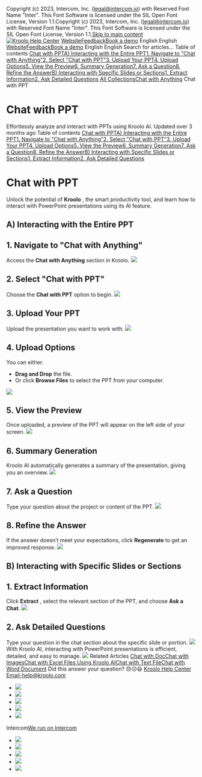 Copyright (c) 2023, Intercom, Inc. (legal@intercom.io) with Reserved Font Name "Inter". This Font Software is licensed under the SIL Open Font License, Version 1.1.Copyright (c) 2023, Intercom, Inc. (legal@intercom.io) with Reserved Font Name "Inter". This Font Software is licensed under the SIL Open Font License, Version 1.1.[Skip to main content](https://help.kroolo.com/en/articles/10161791-chat-with-ppt#main-content)
[![Kroolo Help Center](https://downloads.intercomcdn.com/i/o/h4qkzypg/611116/ee699fbf23fef0f6d8d4f666d84c/37cdcedd14003d8fdcfdeda0a05c09cb)](https://help.kroolo.com/en/)
[Website](https://kroolo.com/)[Feedback](https://kroolo.featurebase.app/)[Book a demo](https://kroolo.com/book-demo)
English
English
[Website](https://kroolo.com/)[Feedback](https://kroolo.featurebase.app/)[Book a demo](https://kroolo.com/book-demo)
English
English
Search for articles...
Table of contents
[Chat with PPT](https://help.kroolo.com/en/articles/10161791-chat-with-ppt#h_e6ad43699c)[A) Interacting with the Entire PPT](https://help.kroolo.com/en/articles/10161791-chat-with-ppt#h_54fa841aee)[1. Navigate to "Chat with Anything"](https://help.kroolo.com/en/articles/10161791-chat-with-ppt#h_a309c24e38)[2. Select "Chat with PPT"](https://help.kroolo.com/en/articles/10161791-chat-with-ppt#h_f0bd9717c2)[3. Upload Your PPT](https://help.kroolo.com/en/articles/10161791-chat-with-ppt#h_343a8172eb)[4. Upload Options](https://help.kroolo.com/en/articles/10161791-chat-with-ppt#h_9ac0de92ce)[5. View the Preview](https://help.kroolo.com/en/articles/10161791-chat-with-ppt#h_4984429a5f)[6. Summary Generation](https://help.kroolo.com/en/articles/10161791-chat-with-ppt#h_0ce93f1cd0)[7. Ask a Question](https://help.kroolo.com/en/articles/10161791-chat-with-ppt#h_a09caca8bc)[8. Refine the Answer](https://help.kroolo.com/en/articles/10161791-chat-with-ppt#h_066270a2f6)[B) Interacting with Specific Slides or Sections](https://help.kroolo.com/en/articles/10161791-chat-with-ppt#h_e3c2329b98)[1. Extract Information](https://help.kroolo.com/en/articles/10161791-chat-with-ppt#h_030bb49208)[2. Ask Detailed Questions](https://help.kroolo.com/en/articles/10161791-chat-with-ppt#h_38be00639c)
[All Collections](https://help.kroolo.com/en/)[Chat with Anything](https://help.kroolo.com/en/collections/10966980-chat-with-anything)
Chat with PPT
# Chat with PPT
Effortlessly analyze and interact with PPTs using Kroolo AI.
Updated over 3 months ago
Table of contents
[Chat with PPT](https://help.kroolo.com/en/articles/10161791-chat-with-ppt#h_e6ad43699c)[A) Interacting with the Entire PPT](https://help.kroolo.com/en/articles/10161791-chat-with-ppt#h_54fa841aee)[1. Navigate to "Chat with Anything"](https://help.kroolo.com/en/articles/10161791-chat-with-ppt#h_a309c24e38)[2. Select "Chat with PPT"](https://help.kroolo.com/en/articles/10161791-chat-with-ppt#h_f0bd9717c2)[3. Upload Your PPT](https://help.kroolo.com/en/articles/10161791-chat-with-ppt#h_343a8172eb)[4. Upload Options](https://help.kroolo.com/en/articles/10161791-chat-with-ppt#h_9ac0de92ce)[5. View the Preview](https://help.kroolo.com/en/articles/10161791-chat-with-ppt#h_4984429a5f)[6. Summary Generation](https://help.kroolo.com/en/articles/10161791-chat-with-ppt#h_0ce93f1cd0)[7. Ask a Question](https://help.kroolo.com/en/articles/10161791-chat-with-ppt#h_a09caca8bc)[8. Refine the Answer](https://help.kroolo.com/en/articles/10161791-chat-with-ppt#h_066270a2f6)[B) Interacting with Specific Slides or Sections](https://help.kroolo.com/en/articles/10161791-chat-with-ppt#h_e3c2329b98)[1. Extract Information](https://help.kroolo.com/en/articles/10161791-chat-with-ppt#h_030bb49208)[2. Ask Detailed Questions](https://help.kroolo.com/en/articles/10161791-chat-with-ppt#h_38be00639c)
# Chat with PPT
Unlock the potential of **Kroolo** , the smart productivity tool, and learn how to interact with PowerPoint presentations using its AI feature.
## **A) Interacting with the Entire PPT**
## **1. Navigate to "Chat with Anything"**
Access the **Chat with Anything** section in Kroolo.
[![](https://downloads.intercomcdn.com/i/o/h4qkzypg/1258775705/675c44794f3d9d24b43f42675fb7/60244ff0-811b-40b7-b25d-ae11a23a06f9.png?expires=1747842300&signature=2459a7e949c8cb22c664c2a39ecaf3e8b6946d3ccbfd0ed437e58a43d25ece94&req=dSIiHs55mIZfXPMW1HO4zZ%2BD4zVHI8rdy%2FRqs3kFYOwjAaLwpUNUIq7EOmbt%0A%2Fdb3Wk69D7kUl2WNrpw%3D%0A)](https://downloads.intercomcdn.com/i/o/h4qkzypg/1258775705/675c44794f3d9d24b43f42675fb7/60244ff0-811b-40b7-b25d-ae11a23a06f9.png?expires=1747842300&signature=2459a7e949c8cb22c664c2a39ecaf3e8b6946d3ccbfd0ed437e58a43d25ece94&req=dSIiHs55mIZfXPMW1HO4zZ%2BD4zVHI8rdy%2FRqs3kFYOwjAaLwpUNUIq7EOmbt%0A%2Fdb3Wk69D7kUl2WNrpw%3D%0A)
## **2. Select "Chat with PPT"**
Choose the **Chat with PPT** option to begin.
[![](https://downloads.intercomcdn.com/i/o/h4qkzypg/1258775707/7fb5504adcfb14680d11b3f8d4bb/200ce213-552c-4aa4-bc02-d287d51a885f.png?expires=1747842300&signature=8448daceb19748fcd286b23c0537f2c72acb6b0a84b8d7b21c69f0ffe375d3dc&req=dSIiHs55mIZfXvMW1HO4zfks5mv1%2BBzxzV7EebwjBjDz6rKxWbC8gntxDnhx%0AvqyZuRXiRQrOvNdz%2Faw%3D%0A)](https://downloads.intercomcdn.com/i/o/h4qkzypg/1258775707/7fb5504adcfb14680d11b3f8d4bb/200ce213-552c-4aa4-bc02-d287d51a885f.png?expires=1747842300&signature=8448daceb19748fcd286b23c0537f2c72acb6b0a84b8d7b21c69f0ffe375d3dc&req=dSIiHs55mIZfXvMW1HO4zfks5mv1%2BBzxzV7EebwjBjDz6rKxWbC8gntxDnhx%0AvqyZuRXiRQrOvNdz%2Faw%3D%0A)
## **3. Upload Your PPT**
Upload the presentation you want to work with.
[![](https://downloads.intercomcdn.com/i/o/h4qkzypg/1258775723/312fcd7e58dd7f79c9fff9b383c0/478ec239-1627-4c36-827c-e09af39e324e.png?expires=1747842300&signature=11906027909374d25427e20ecd27ac4f9d86e86c4f95e9c8c73ecfea9e66000e&req=dSIiHs55mIZdWvMW1HO4zcYJpw%2B68jc8CmSzsllOOzw%2Foeh1z2UiBsAg6EWL%0AQPi5A4gdIWiqyIuzmAQ%3D%0A)](https://downloads.intercomcdn.com/i/o/h4qkzypg/1258775723/312fcd7e58dd7f79c9fff9b383c0/478ec239-1627-4c36-827c-e09af39e324e.png?expires=1747842300&signature=11906027909374d25427e20ecd27ac4f9d86e86c4f95e9c8c73ecfea9e66000e&req=dSIiHs55mIZdWvMW1HO4zcYJpw%2B68jc8CmSzsllOOzw%2Foeh1z2UiBsAg6EWL%0AQPi5A4gdIWiqyIuzmAQ%3D%0A)
## **4. Upload Options**
You can either:
  * **Drag and Drop** the file.
  * Or click **Browse Files** to select the PPT from your computer.


[![](https://downloads.intercomcdn.com/i/o/h4qkzypg/1258775716/465ba09079352374f43c797be820/a72863c4-30df-45fe-9727-f2e4fdc1d8d9.gif?expires=1747842300&signature=3072feec9f8ae9c304b1a3607a6a459a9ce3693511f4c998ce2479199e39906c&req=dSIiHs55mIZeX%2FMW1HO4zfPg0Ryzb8uolmHDHsRPJx927%2BsqRArp%2BoeOhmro%0ALszazA2tXMBLpxmVeGs%3D%0A)](https://downloads.intercomcdn.com/i/o/h4qkzypg/1258775716/465ba09079352374f43c797be820/a72863c4-30df-45fe-9727-f2e4fdc1d8d9.gif?expires=1747842300&signature=3072feec9f8ae9c304b1a3607a6a459a9ce3693511f4c998ce2479199e39906c&req=dSIiHs55mIZeX%2FMW1HO4zfPg0Ryzb8uolmHDHsRPJx927%2BsqRArp%2BoeOhmro%0ALszazA2tXMBLpxmVeGs%3D%0A)
## **5. View the Preview**
Once uploaded, a preview of the PPT will appear on the left side of your screen.
[![](https://downloads.intercomcdn.com/i/o/h4qkzypg/1258775725/356efdc9ff1c9baf0f55e07d05dd/780964b5-f965-42db-aa95-bd5ce871ca69.gif?expires=1747842300&signature=9dc15c793716d6342c005b5267920b5c63e33544d64535f6d2d6874eb74d31ba&req=dSIiHs55mIZdXPMW1HO4zZSGlgCWbUbC50x%2BnZhz451iogG7eQIXNsY%2BrMw4%0AkMCzMxZUj7dDboM6ld8%3D%0A)](https://downloads.intercomcdn.com/i/o/h4qkzypg/1258775725/356efdc9ff1c9baf0f55e07d05dd/780964b5-f965-42db-aa95-bd5ce871ca69.gif?expires=1747842300&signature=9dc15c793716d6342c005b5267920b5c63e33544d64535f6d2d6874eb74d31ba&req=dSIiHs55mIZdXPMW1HO4zZSGlgCWbUbC50x%2BnZhz451iogG7eQIXNsY%2BrMw4%0AkMCzMxZUj7dDboM6ld8%3D%0A)
## **6. Summary Generation**
Kroolo AI automatically generates a summary of the presentation, giving you an overview.
[![](https://downloads.intercomcdn.com/i/o/h4qkzypg/1258775719/cdfaa325a471e0cab5bdac21ed44/f72fcdd8-3bf4-456d-98e5-accc7c467e48.gif?expires=1747842300&signature=99531754a8a1a07e80f0145e2ad0c9c4335409607cd48ead9e02642ae945fa6a&req=dSIiHs55mIZeUPMW1HO4zV27uX74xNyFo7dq3xFB90i%2BYLdlOVXmzbHrSG1k%0AsZ%2FZAV0HWoBHiXLpoUI%3D%0A)](https://downloads.intercomcdn.com/i/o/h4qkzypg/1258775719/cdfaa325a471e0cab5bdac21ed44/f72fcdd8-3bf4-456d-98e5-accc7c467e48.gif?expires=1747842300&signature=99531754a8a1a07e80f0145e2ad0c9c4335409607cd48ead9e02642ae945fa6a&req=dSIiHs55mIZeUPMW1HO4zV27uX74xNyFo7dq3xFB90i%2BYLdlOVXmzbHrSG1k%0AsZ%2FZAV0HWoBHiXLpoUI%3D%0A)
## **7. Ask a Question**
Type your question about the project or content of the PPT.
[![](https://downloads.intercomcdn.com/i/o/h4qkzypg/1258775711/db525afc62167bde219b5c31f7d6/0cc46246-7d68-45ea-875b-74a5285867f9.gif?expires=1747842300&signature=c672ba1cc9f90b23f7991d220582e37c49913ce4ddbe8832fc2a2a64ba8d7b76&req=dSIiHs55mIZeWPMW1HO4zbEiYSyTwousaRVTsSVWVejXN6%2FeqD62d3yEkSnW%0A2kwgk7qEumr8pzqR5MM%3D%0A)](https://downloads.intercomcdn.com/i/o/h4qkzypg/1258775711/db525afc62167bde219b5c31f7d6/0cc46246-7d68-45ea-875b-74a5285867f9.gif?expires=1747842300&signature=c672ba1cc9f90b23f7991d220582e37c49913ce4ddbe8832fc2a2a64ba8d7b76&req=dSIiHs55mIZeWPMW1HO4zbEiYSyTwousaRVTsSVWVejXN6%2FeqD62d3yEkSnW%0A2kwgk7qEumr8pzqR5MM%3D%0A)
## **8. Refine the Answer**
If the answer doesn’t meet your expectations, click **Regenerate** to get an improved response.
[![](https://downloads.intercomcdn.com/i/o/h4qkzypg/1258775713/ea905f89b48c2492617259f15b55/0b3c2e33-92a0-4054-a4a2-c997d3651368.png?expires=1747842300&signature=3c070c0ca6b3bae27efb2b1bad801b885e1040c444e6d1ee0bf645a87715125c&req=dSIiHs55mIZeWvMW1HO4zdBdoe3Z9%2FHwyEeF6goxlx9wjrJ7h%2BES0cRTrg5y%0ALv39CTatHWXPTcw%2FyKg%3D%0A)](https://downloads.intercomcdn.com/i/o/h4qkzypg/1258775713/ea905f89b48c2492617259f15b55/0b3c2e33-92a0-4054-a4a2-c997d3651368.png?expires=1747842300&signature=3c070c0ca6b3bae27efb2b1bad801b885e1040c444e6d1ee0bf645a87715125c&req=dSIiHs55mIZeWvMW1HO4zdBdoe3Z9%2FHwyEeF6goxlx9wjrJ7h%2BES0cRTrg5y%0ALv39CTatHWXPTcw%2FyKg%3D%0A)
## **B) Interacting with Specific Slides or Sections**
## **1. Extract Information**
Click **Extract** , select the relevant section of the PPT, and choose **Ask a Chat**.
[![](https://downloads.intercomcdn.com/i/o/h4qkzypg/1258775722/e13e5857d7a609e53b322776e70c/9339f0a0-66fe-4d5c-a119-837b947a534f.png?expires=1747842300&signature=bab5b00a8682b4109b73aeb25a5abb578d975553b014321bfa704909d1535ec7&req=dSIiHs55mIZdW%2FMW1HO4za9GOBgzb7NIpK8AZAJs0W5J%2BRdm4NwS3%2FraSWkL%0Atp7aiEoEeV4tAErqgg8%3D%0A)](https://downloads.intercomcdn.com/i/o/h4qkzypg/1258775722/e13e5857d7a609e53b322776e70c/9339f0a0-66fe-4d5c-a119-837b947a534f.png?expires=1747842300&signature=bab5b00a8682b4109b73aeb25a5abb578d975553b014321bfa704909d1535ec7&req=dSIiHs55mIZdW%2FMW1HO4za9GOBgzb7NIpK8AZAJs0W5J%2BRdm4NwS3%2FraSWkL%0Atp7aiEoEeV4tAErqgg8%3D%0A)
## **2. Ask Detailed Questions**
Type your question in the chat section about the specific slide or portion.
[![](https://downloads.intercomcdn.com/i/o/h4qkzypg/1258775715/1fdcf2dca6cf82a6a16a2374d842/5819458a-745f-4ff4-b92c-2d2cbd2cee01.gif?expires=1747842300&signature=8f3553bd790992a3357061e1de1fe077611635bb97efa8fc24a5f7baad0de7f1&req=dSIiHs55mIZeXPMW1HO4zQ6sCem42DukRJMyuCxwCBUe%2FkhNFKpn%2BWolw8hv%0AzcpQVp19FDPsfnuUYis%3D%0A)](https://downloads.intercomcdn.com/i/o/h4qkzypg/1258775715/1fdcf2dca6cf82a6a16a2374d842/5819458a-745f-4ff4-b92c-2d2cbd2cee01.gif?expires=1747842300&signature=8f3553bd790992a3357061e1de1fe077611635bb97efa8fc24a5f7baad0de7f1&req=dSIiHs55mIZeXPMW1HO4zQ6sCem42DukRJMyuCxwCBUe%2FkhNFKpn%2BWolw8hv%0AzcpQVp19FDPsfnuUYis%3D%0A)
With Kroolo AI, interacting with PowerPoint presentations is efficient, detailed, and easy to manage.
[![](https://downloads.intercomcdn.com/i/o/h4qkzypg/1258774913/9505aedfd63634c85e8a6d9278ad/cta+2.png?expires=1747842300&signature=e117aa84220345f3f9654d2f3137dfe3d1cc15d1c7098e04e8f00675025f903f&req=dSIiHs55mYheWvMW1HO4zV2xk64m2oca7J4dtnAjLuW3mOQYp3TepTKKCLAr%0A%2FugH1w7O395VbNKBk3U%3D%0A)](https://kroolo.com/)
Related Articles
[Chat with Doc](https://help.kroolo.com/en/articles/9826869-chat-with-doc)[Chat with Images](https://help.kroolo.com/en/articles/10153147-chat-with-images)[Chat with Excel Files Using Kroolo AI](https://help.kroolo.com/en/articles/10224942-chat-with-excel-files-using-kroolo-ai)[Chat with Text File](https://help.kroolo.com/en/articles/10224946-chat-with-text-file)[Chat with Word Document](https://help.kroolo.com/en/articles/10229246-chat-with-word-document)
Did this answer your question?
😞😐😃
[Kroolo Help Center](https://help.kroolo.com/en/)
Email-help@kroolo.com
  * [![](https://intercom.help/kroolo/assets/svg/icon:social-facebook/FFFFFF)](https://www.facebook.com/profile.php?id=61553808299270)
  * [![](https://intercom.help/kroolo/assets/svg/icon:social-linkedin/FFFFFF)](https://www.linkedin.com/company/getkroolo)
  * [![](https://intercom.help/kroolo/assets/svg/icon:social-instagram/FFFFFF)](https://www.instagram.com/getkroolo)
  * [![](https://intercom.help/kroolo/assets/svg/icon:social-youtube/FFFFFF)](https://www.youtube.com/@getkroolo/featured)
  * [![](https://intercom.help/kroolo/assets/svg/icon:social-twitter-x/FFFFFF)](https://www.twitter.com/getkroolo)


Intercom[We run on Intercom](https://www.intercom.com/intercom-link?company=Kroolo&solution=customer-support&utm_campaign=intercom-link&utm_content=We+run+on+Intercom&utm_medium=help-center&utm_referrer=https%3A%2F%2Fhelp.kroolo.com%2Fen%2Farticles%2F10161791-chat-with-ppt&utm_source=desktop-web)
  * [![](https://intercom.help/kroolo/assets/svg/icon:social-facebook/FFFFFF)](https://www.facebook.com/profile.php?id=61553808299270)
  * [![](https://intercom.help/kroolo/assets/svg/icon:social-linkedin/FFFFFF)](https://www.linkedin.com/company/getkroolo)
  * [![](https://intercom.help/kroolo/assets/svg/icon:social-instagram/FFFFFF)](https://www.instagram.com/getkroolo)
  * [![](https://intercom.help/kroolo/assets/svg/icon:social-youtube/FFFFFF)](https://www.youtube.com/@getkroolo/featured)
  * [![](https://intercom.help/kroolo/assets/svg/icon:social-twitter-x/FFFFFF)](https://www.twitter.com/getkroolo)


